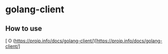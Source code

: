 # golang-client

## How to use

[
O
(https://proip.info/docs/golang-client/)[https://proip.info/docs/golang-client/]
